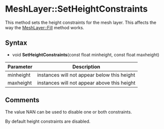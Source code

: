 # MeshLayer::SetHeightConstraints

This method sets the height constraints for the mesh layer. This affects the way the [MeshLayer::Fill](MeshLayer_Fill.md) method works.

## Syntax

- void **SetHeightConstraints**(const float minheight, const float maxheight)

| Parameter | Description |
|---|---|
| minheight | instances will not appear below this height |
| maxheight | instances will not appear above this height |

## Comments

The value NAN can be used to disable one or both constraints.

By default height constraints are disabled.
